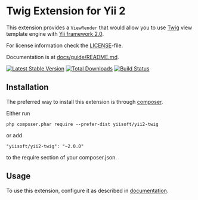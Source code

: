 Twig Extension for Yii 2
========================

This extension provides a `ViewRender` that would allow you to use [Twig](http://twig.sensiolabs.org/) view template engine
with [Yii framework 2.0](http://www.yiiframework.com).

For license information check the [LICENSE](LICENSE.md)-file.

Documentation is at [docs/guide/README.md](docs/guide/README.md).

[![Latest Stable Version](https://poser.pugx.org/yiisoft/yii2-twig/v/stable.png)](https://packagist.org/packages/yiisoft/yii2-twig)
[![Total Downloads](https://poser.pugx.org/yiisoft/yii2-twig/downloads.png)](https://packagist.org/packages/yiisoft/yii2-twig)
[![Build Status](https://travis-ci.org/yiisoft/yii2-twig.svg?branch=master)](https://travis-ci.org/yiisoft/yii2-twig)


Installation
------------

The preferred way to install this extension is through [composer](http://getcomposer.org/download/).

Either run

```
php composer.phar require --prefer-dist yiisoft/yii2-twig
```

or add

```
"yiisoft/yii2-twig": "~2.0.0"
```

to the require section of your composer.json.

Usage
-----

To use this extension, configure it as described in [documentation](docs/guide/installation.md#configuring-application).
